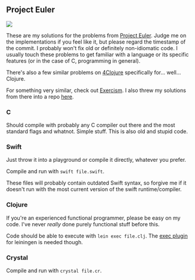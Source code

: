 ## Project Euler

![](https://projecteuler.net/profile/kiliankoe.png)

These are my solutions for the problems from [Project Euler](http://projecteuler.net/). Judge me on the implementations if you feel like it, but please regard the timestamp of the commit. I probably won't fix old or definitely non-idiomatic code. I usually touch these problems to get familiar with a language or its specific features (or in the case of C, programming in general).

There's also a few similar problems on [4Clojure](http://www.4clojure.com/user/kiliankoe) specifically for... well... Clojure.

For something very similar, check out [Exercism](http://exercism.io). I also threw my solutions from there into a repo [here](https://github.com/kiliankoe/exercism).

### C

Should compile with probably any C compiler out there and the most standard flags and whatnot. Simple stuff.
This is also old and stupid code.

### Swift

Just throw it into a playground or compile it directly, whatever you prefer.

Compile and run with `swift file.swift`.

These files will probably contain outdated Swift syntax, so forgive me if it doesn't run with the most current version of the swift runtime/compiler.

### Clojure

If you're an experienced functional programmer, please be easy on my code. I've never *really* done purely functional stuff before this.

Code should be able to execute with `lein exec file.clj`. The [exec plugin](https://github.com/kumarshantanu/lein-exec) for leiningen is needed though.

### Crystal

Compile and run with `crystal file.cr`.

